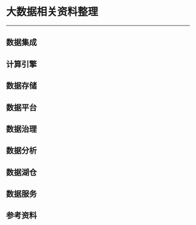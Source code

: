 
# 大数据相关资料整理

---

## 数据集成


## 计算引擎


## 数据存储


## 数据平台


## 数据治理


## 数据分析


## 数据湖仓


## 数据服务











## 参考资料